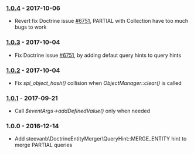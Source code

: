 ### [1.0.4](../../compare/1.0.3...1.0.4) - 2017-10-06

- Revert fix Doctrine issue [#6751](https://github.com/doctrine/doctrine2/issues/6751), PARTIAL with Collection have too much bugs to work

### [1.0.3](../../compare/1.0.2...1.0.3) - 2017-10-04

- Fix Doctrine issue [#6751](https://github.com/doctrine/doctrine2/issues/6751), by adding defaut query hints to query hints

### [1.0.2](../../compare/1.0.1...1.0.2) - 2017-10-04

- Fix _spl_object_hash()_ collision when _ObjectManager::clear()_ is called

### [1.0.1](../../compare/1.0.0...1.0.1) - 2017-09-21

- Call _$eventArgs->addDefinedValue()_ only when needed

### 1.0.0 - 2016-12-14

- Add steevanb\DoctrineEntityMerger\QueryHint::MERGE_ENTITY hint to merge PARTIAL queries
